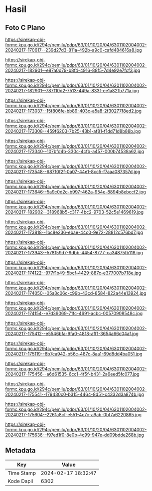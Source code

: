 # Hasil

## Foto C Plano

https://sirekap-obj-formc.kpu.go.id/294c/pemilu/pdpr/63/01/10/20/04/6301102004002-20240217-170617--239d27d3-811a-492b-a9c0-cafd484616a8.jpg

https://sirekap-obj-formc.kpu.go.id/294c/pemilu/pdpr/63/01/10/20/04/6301102004002-20240217-182901--e87a0d79-b8f4-4916-88f5-7d4e92e7fcf3.jpg

https://sirekap-obj-formc.kpu.go.id/294c/pemilu/pdpr/63/01/10/20/04/6301102004002-20240217-182901--787110d2-7513-449a-833f-ee1a821b771a.jpg

https://sirekap-obj-formc.kpu.go.id/294c/pemilu/pdpr/63/01/10/20/04/6301102004002-20240217-173037--15f806fe-bb89-403c-a5a8-2f30277f8ed2.jpg

https://sirekap-obj-formc.kpu.go.id/294c/pemilu/pdpr/63/01/10/20/04/6301102004002-20240217-173308--459f6203-7b25-43b1-af81-f1dd71d8b88b.jpg

https://sirekap-obj-formc.kpu.go.id/294c/pemilu/pdpr/63/01/10/20/04/6301102004002-20240217-173340--107bfd4b-330c-4cfb-a457-000b74538a62.jpg

https://sirekap-obj-formc.kpu.go.id/294c/pemilu/pdpr/63/01/10/20/04/6301102004002-20240217-173548--68710f2f-0a07-44e1-8cc5-f7aaa087357d.jpg

https://sirekap-obj-formc.kpu.go.id/294c/pemilu/pdpr/63/01/10/20/04/6301102004002-20240217-173646--5a9c0d2c-b997-462a-954e-8894b8ebccf2.jpg

https://sirekap-obj-formc.kpu.go.id/294c/pemilu/pdpr/63/01/10/20/04/6301102004002-20240217-182902--318968b5-c317-4bc2-9703-52c5e1469619.jpg

https://sirekap-obj-formc.kpu.go.id/294c/pemilu/pdpr/63/01/10/20/04/6301102004002-20240217-173818--1bc8e236-ebae-44c0-9e72-28812c576bd7.jpg

https://sirekap-obj-formc.kpu.go.id/294c/pemilu/pdpr/63/01/10/20/04/6301102004002-20240217-173943--578159d7-9dbb-4454-8777-ca34875fb118.jpg

https://sirekap-obj-formc.kpu.go.id/294c/pemilu/pdpr/63/01/10/20/04/6301102004002-20240217-174122--977f1b49-5bcf-4429-887c-e377007b718e.jpg

https://sirekap-obj-formc.kpu.go.id/294c/pemilu/pdpr/63/01/10/20/04/6301102004002-20240217-174050--05a3c06c-c99b-43cd-8584-822a44e13924.jpg

https://sirekap-obj-formc.kpu.go.id/294c/pemilu/pdpr/63/01/10/20/04/6301102004002-20240217-174154--e7d39069-71fc-4691-acbc-00570908548c.jpg

https://sirekap-obj-formc.kpu.go.id/294c/pemilu/pdpr/63/01/10/20/04/6301102004002-20240217-175412--e5546bfa-9fa0-4818-aff1-3654a66c04af.jpg

https://sirekap-obj-formc.kpu.go.id/294c/pemilu/pdpr/63/01/10/20/04/6301102004002-20240217-175119--8b7ca942-b56c-487c-8aa1-69d8dd4ba051.jpg

https://sirekap-obj-formc.kpu.go.id/294c/pemilu/pdpr/63/01/10/20/04/6301102004002-20240217-175456--a6d61535-6cc1-4f5f-b431-2a6eed5fc077.jpg

https://sirekap-obj-formc.kpu.go.id/294c/pemilu/pdpr/63/01/10/20/04/6301102004002-20240217-175541--179430c0-b315-4464-8d51-c4332d3a874b.jpg

https://sirekap-obj-formc.kpu.go.id/294c/pemilu/pdpr/63/01/10/20/04/6301102004002-20240217-175604--2261a8cf-e551-4c7c-a9ab-0bf7a6220865.jpg

https://sirekap-obj-formc.kpu.go.id/294c/pemilu/pdpr/63/01/10/20/04/6301102004002-20240217-175636--f97ed1f0-8e0b-4c99-947e-dd09bdde268b.jpg


## Metadata

| Key        | Value               |
| ---------- | ------------------- |
| Time Stamp | 2024-02-17 18:32:47 |
| Kode Dapil | 6302                |



